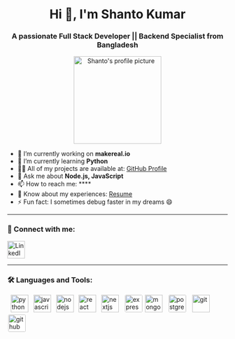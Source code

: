 <h1 align="center">Hi 👋, I'm Shanto Kumar</h1>
<h3 align="center">A passionate Full Stack Developer || Backend Specialist from Bangladesh</h3>

<!-- Profile image -->
<p align="center">
  <img src="YOUR_IMAGE_URL_HERE" alt="Shanto's profile picture" width="200" />
</p>

- 🔭 I’m currently working on **makereal.io**
- 🌱 I’m currently learning **Python**
- 👨‍💻 All of my projects are available at: [GitHub Profile](https://github.com/shanto096)
- 💬 Ask me about **Node.js, JavaScript**
- 📫 How to reach me: ****
- 📝 Know about my experiences: [Resume](YOUR_RESUME_URL)
- ⚡ Fun fact: I sometimes debug faster in my dreams 😄

---

### 🤝 Connect with me:
<p align="left">
  <a href="https://www.linkedin.com/in/shantokumar" target="_blank">
    <img src="https://cdn.jsdelivr.net/gh/devicons/devicon/icons/linkedin/linkedin-original.svg" alt="LinkedIn" width="40" height="40"/>
  </a>
</p>

---

### 🛠️ Languages and Tools:
  
 <p align="left">
  <img src="https://cdn.jsdelivr.net/gh/devicons/devicon/icons/python/python-original.svg" alt="python" width="40" height="40"/>
  <img src="https://cdn.jsdelivr.net/gh/devicons/devicon/icons/javascript/javascript-original.svg" alt="javascript" width="40" height="40"/>
  <img src="https://cdn.jsdelivr.net/gh/devicons/devicon/icons/nodejs/nodejs-original.svg" alt="nodejs" width="40" height="40"/>
  <img src="https://cdn.jsdelivr.net/gh/devicons/devicon/icons/react/react-original.svg" alt="react" width="40" height="40"/>
  <img src="https://cdn.jsdelivr.net/gh/devicons/devicon/icons/nextjs/nextjs-line.svg" alt="nextjs" width="40" height="40"/>
  <img src="https://cdn.jsdelivr.net/gh/devicons/devicon/icons/express/express-original-wordmark.svg" alt="express" width="40" height="40" style="background-color: white; border-radius: 5px; padding: 2px;" />
 <img src="https://cdn.jsdelivr.net/gh/devicons/devicon/icons/mongodb/mongodb-original.svg" alt="mongodb" width="40" height="40"/>
  <img src="https://cdn.jsdelivr.net/gh/devicons/devicon/icons/postgresql/postgresql-original.svg" alt="postgresql" width="40" height="40" style="background-color: #ff; border-radius: 5px; padding: 2px;" />
  <img src="https://cdn.jsdelivr.net/gh/devicons/devicon/icons/git/git-original.svg" alt="git" width="40" height="40"/>
  <img src="https://cdn.jsdelivr.net/gh/devicons/devicon/icons/github/github-original.svg" alt="github" width="40" height="40" style="background-color: white; border-radius: 5px; padding: 2px;" />
</p>

<!--
**shanto096/shanto096** is a ✨ _special_ ✨ repository because its `README.md` (this file) appears on your GitHub profile.
-->
